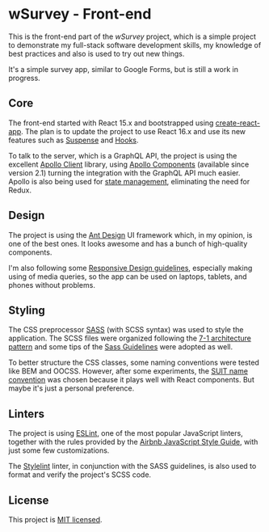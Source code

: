 # wSurvey - Front-end

This is the front-end part of the _wSurvey_ project, which is a simple project to demonstrate my full-stack software development skills, my knowledge of best practices and also is used to try out new things.

It's a simple survey app, similar to Google Forms, but is still a work in progress.

## Core

The front-end started with React 15.x and bootstrapped using [create-react-app](https://github.com/facebook/create-react-app). The plan is to update the project to use React 16.x and use its new features such as [Suspense](https://medium.com/@baphemot/understanding-react-suspense-1c73b4b0b1e6) and [Hooks](https://reactjs.org/docs/hooks-intro.html).

To talk to the server, which is a GraphQL API, the project is using the excellent [Apollo Client](https://www.apollographql.com/docs/react/) library, using [Apollo Components](https://www.apollographql.com/docs/react/react-apollo-migration) (available since version 2.1) turning the integration with the GraphQL API much easier. Apollo is also being used for [state management](https://www.apollographql.com/docs/react/essentials/local-state), eliminating the need for Redux.

## Design

The project is using the [Ant Design](https://ant.design/) UI framework which, in my opinion, is one of the best ones. It looks awesome and has a bunch of high-quality components.

I'm also following some [Responsive Design guidelines](https://developers.google.com/web/fundamentals/design-and-ux/responsive/), especially making using of media queries, so the app can be used on laptops, tablets, and phones without problems.

## Styling

The CSS preprocessor [SASS](https://sass-lang.com/) (with SCSS syntax) was used to style the application. The SCSS files were organized following the [7-1 architecture pattern](https://sass-guidelin.es/#the-7-1-pattern) and some tips of the [Sass Guidelines](https://sass-guidelin.es/) were adopted as well.

To better structure the CSS classes, some naming conventions were tested like BEM and OOCSS. However, after some experiments, the [SUIT name convention](https://suitcss.github.io/) was chosen because it plays well with React components. But maybe it's just a personal preference.

## Linters

The project is using [ESLint](https://eslint.org), one of the most popular JavaScript linters, together with the rules provided by the [Airbnb JavaScript Style Guide](https://github.com/airbnb/javascript), with just some few customizations.

The [Stylelint](https://stylelint.io/) linter, in conjunction with the SASS guidelines, is also used to format and verify the project's SCSS code.

## License

This project is [MIT licensed](LICENSE).
